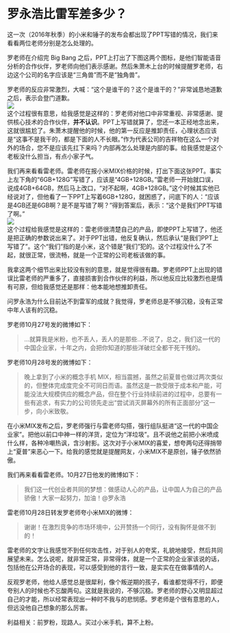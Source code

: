# 罗永浩比雷军差多少？

这一次（2016年秋季）的小米和锤子的发布会都出现了PPT写错的情况，我们来看看两位老师分别是怎么处理的。  

罗老师在介绍完 Big Bang 之后，PPT上打出了下图这两个图标，是他们智能语音分析的合作伙伴，罗老师向他们表示感谢。然后朱萧木上台的时候提醒罗老师，右边这个公司的名字应该是“三角兽”而不是“独角兽”。  

罗老师的反应非常激烈，大喊：“这个是谁干的？这个是谁干的？”非常诚恳地道歉之后，表示会登门道歉。  
![](https://pic2.zhimg.com/50/v2-e29e0be0cd5c10397f821fdebf4664b4_b.jpg)  
这个过程很有意思，给我感觉是这样的：罗老师对他口中非常重视、非常感谢、提供核心技术的合作伙伴，**并不认识**。PPT上写错就算了，您还一本正经地念出来，这就很尴尬了。朱萧木提醒他的时候，他的第一反应是推卸责任，心理状态应该是“这事不是我干的，都是下面的人不长眼。”作为代表公司的吉祥物在这么一个对外的场合，您不是应该先扛下来吗？内部再怎么处理是内部的事。给我感觉是这个老板没什么担当，有点小家子气。  

我们再来看看雷老师。雷老师在报小米MIX价格的时候，打出下面这张PPT。事实上左下角的“6GB+128G”写错了，应该是“4GB+128GB。”雷老师一开始就口误，说成4GB+64GB，然后马上改口，“对不起啊，4GB+128GB。”这个时候其实他已经说对了，但他看了一下PPT上写着6GB+128G，就困惑了，问底下的人：“应该是4GB还是6GB啊？是不是写错了啊？”得到答案后，表示：“这个是我们PPT写错了啊。”  
![](https://pic4.zhimg.com/50/v2-312b3bd94f696a8582242222e709d143_b.jpg)  
这个过程给我感觉是这样的：雷老师很清楚自己的产品，即使PPT上写错了，他还是把正确的参数说出来了。对于PPT出错，他反复确认，然后承认“是我们PPT上写错了”。这个“我们”指的是小米，这个错是“我们”犯的。这个过程没什么了不起，就很正常，很流畅，就是一个正常的公司老板该做的事。  

我拿这两个细节出来比较没有别的意思，就是觉得很有趣。罗老师PPT上出现的错误比雷老师的严重多了，直接损害到合作伙伴的利益，所以他反应比较激烈也是情有可原，但给我感觉还是那样：他本能地想推卸责任。  

问罗永浩为什么目前达不到雷军的成就？我觉得，罗老师总是不够沉稳，没有正常中年人该有的沉稳。  

罗老师10月27号发的微博如下：  

> ...就算我是米粉，也不丢人，丢人的是那些…不说了，总之，我们这一代的中国企业家，十年之内，会把你知道的那些洋破烂全都干死干残的。

罗老师10月28号发的微博如下：  

> 晚上拿到了小米的概念手机 MIX，相当震撼，虽然之前夏普也做过两次类似的，但整体完成度完全不可同日而语。虽然这是一款受限于成本和产能，可能没法大规模供应的概念产品，但在整个行业持续前进的过程中，总要有一些有追求，有实力的公司领先走出“尝试消灭屏幕外的所有正面部分”这一步，向小米致敬。

在小米MIX发布之后，罗老师强行与雷老师勾搭，强行组队挺进“这一代的中国企业家”。把他以前口中神一样的洋货，定位为“洋垃圾”。且不说他之前把小米喷成什么样，各种冷嘲热讽，含沙射影。这次对于小米MIX的喜爱，想夸两句还得捎带上“夏普”来恶心一下。给我的感觉就是提醒网友，小米MIX不是原创，锤子依然骄傲。  

我们再来看看雷老师。10月27日他发的微博如下：  

> 我们这一代创业者共同的梦想：做感动人心的产品，让中国人为自己的产品骄傲！大家一起努力，加油！@罗永浩

雷老师10月28日转发罗老师夸小米MIX的微博：  

> 谢谢！在激烈竞争的市场环境中，公开赞扬一个同行，没有胸怀是做不到的！

雷老师的文字让我感觉不到任何攻击性，对于别人的夸奖，礼貌地接受，然后共同展望未来。怎么说呢，就非常正常，非常得体，就是一个正常的企业家该说的话，包括他在公开场合的表现，可以感受到他的言行一致，是实实在在做事情的人。  

反观罗老师，他给人感觉总是很犀利，像个叛逆期的孩子，看谁都觉得不行，即便夸别人的时候也不忘酸两句。这就是我说的，不够沉稳。罗老师的野心又明显超过自己的才能，所以经常表现出一种时不我与的悲悯感。罗老师是个很有意思的人，但远没他自己想象的那么厉害。  

利益相关：前罗粉，现路人。买过小米手机，算不上粉。